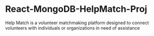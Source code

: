 # React-MongoDB-HelpMatch-Proj
Help Match is a volunteer matchmaking platform designed to connect volunteers with individuals or organizations in need of assistance
